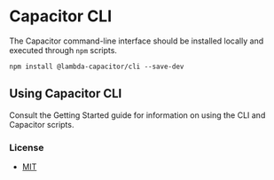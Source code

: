 # Capacitor CLI

The Capacitor command-line interface should be installed locally and executed through `npm` scripts.

```
npm install @lambda-capacitor/cli --save-dev
```

## Using Capacitor CLI

Consult the Getting Started guide for information on using the CLI and Capacitor scripts.

### License

- [MIT](https://github.com/ionic-team/capacitor/blob/master/LICENSE)
